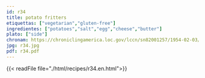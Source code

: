 ```yaml
---
id: r34
title: potato fritters
etiquettas: ["vegetarian","gluten-free"]
ingredientes: ["potatoes","salt","egg","cheese","butter"]
plato: ["side"]
chronam: https://chroniclingamerica.loc.gov/lccn/sn82001257/1954-02-03/ed-1/seq-4/
jpg: r34.jpg
pdf: r34.pdf
---
```


{{< readFile file="./html/recipes/r34.en.html">}}